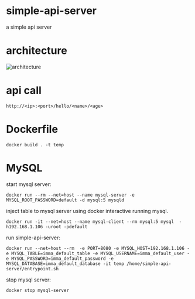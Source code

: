 # simple-api-server
a simple api server

# architecture

![architecture](https://nomnoml.com/image.svg?source=%23.box%3A%20fill%3D%238f8%20dashed%0A%5B%3Cbox%3E%20msyql-server%5D-%5Bsimple-api-server%5D%0A)


# api call
```
http://<ip>:<port>/hello/<name>/<age>
```

# Dockerfile
```
docker build . -t temp
```

# MySQL
start mysql server:
```
docker run --rm --net=host --name mysql-server -e MYSQL_ROOT_PASSWORD=default -d mysql:5 mysqld
```

inject table to mysql server using docker interactive running mysql.
```
docker run -it --net=host --name mysql-client --rm mysql:5 mysql  -h192.168.1.106 -uroot -pdefault
```

run simple-api-server:
```
docker run --net=host --rm  -e PORT=8080 -e MYSQL_HOST=192.168.1.106 -e MYSQL_TABLE=imma_default_table -e MYSQL_USERNAME=imma_default_user -e MYSQL_PASSWORD=imma_default_password -e MYSQL_DATABASE=imma_default_database -it temp /home/simple-api-server/entrypoint.sh
```


stop mysql server:
```
docker stop mysql-server
```

